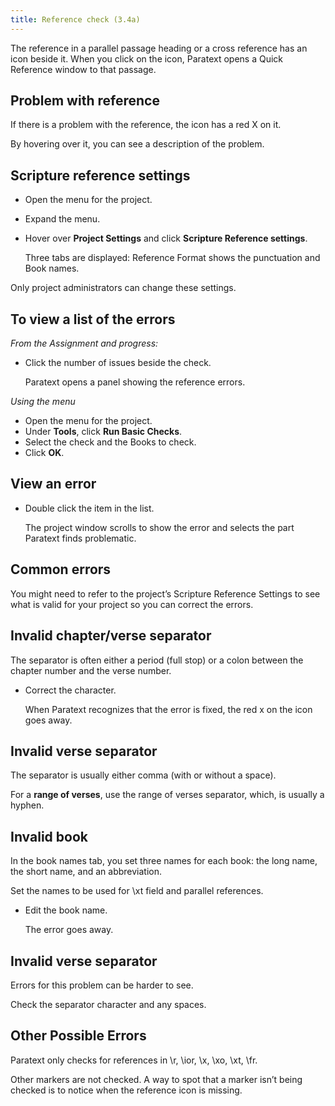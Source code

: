 ```yaml
---
title: Reference check (3.4a)
---
```

The reference in a parallel passage heading or a cross reference has an icon beside it. When you click on the icon, Paratext opens a Quick Reference window to that passage.

## Problem with reference

If there is a problem with the reference, the icon has a red X on it.

By hovering over it, you can see a description of the problem.

## Scripture reference settings

-   Open the menu for the project.
-   Expand the menu.
-   Hover over **Project Settings** and click **Scripture Reference settings**.

    Three tabs are displayed: Reference Format shows the punctuation and Book names.

Only project administrators can change these settings.

## To view a list of the errors

*From the Assignment and progress:*

-   Click the number of issues beside the check.

    Paratext opens a panel showing the reference errors.

*Using the menu*

-   Open the menu for the project.
-   Under **Tools**, click **Run Basic Checks**.
-   Select the check and the Books to check.
-   Click **OK**.

## View an error

-   Double click the item in the list.

    The project window scrolls to show the error and selects the part Paratext finds problematic.

## Common errors

You might need to refer to the project’s Scripture Reference Settings to see what is valid for your project so you can correct the errors.

## Invalid chapter/verse separator

The separator is often either a period (full stop) or a colon between the chapter number and the verse number.

-   Correct the character.

    When Paratext recognizes that the error is fixed, the red x on the icon goes away.

## Invalid verse separator

The separator is usually either comma (with or without a space).

For a **range of verses**, use the range of verses separator, which, is usually a hyphen.

## Invalid book

In the book names tab, you set three names for each book: the long name, the short name, and an abbreviation.

Set the names to be used for \\xt field and parallel references.

-   Edit the book name.

    The error goes away.

## Invalid verse separator

Errors for this problem can be harder to see.

Check the separator character and any spaces.

## Other Possible Errors

Paratext only checks for references in \\r, \\ior, \\x, \\xo, \\xt, \\fr.

Other markers are not checked. A way to spot that a marker isn’t being checked is to notice when the reference icon is missing.

